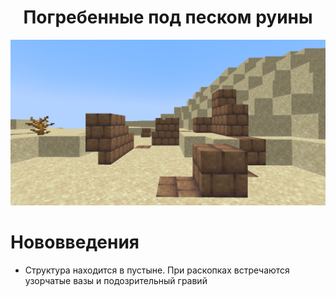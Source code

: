<div align="center">

<h1> Погребенные под песком руины </h1>

![image](https://github.com/Slarof/Custom_Structures/blob/main/files/2024-11-17_20.58.21.png)
</div>

# Нововведения
- Структура находится в пустыне. При раскопках встречаются узорчатые вазы и подозрительный гравий
